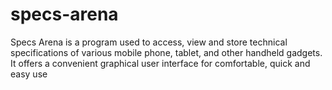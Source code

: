 # specs-arena
 Specs Arena is a program used to access, view and store technical specifications of various mobile phone, tablet, and other handheld gadgets. It offers a convenient graphical user interface for comfortable, quick and easy use
